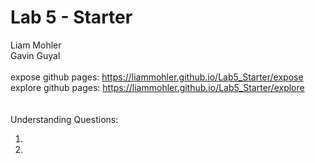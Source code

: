# Lab 5 - Starter
Liam Mohler <br />
Gavin Guyal <br />
<br />
expose github pages: https://liammohler.github.io/Lab5_Starter/expose <br />
explore github pages: https://liammohler.github.io/Lab5_Starter/explore <br />
<br />
<br />
Understanding Questions:  <br />
1) <br />
2) <br />

